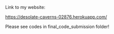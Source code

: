 Link to my website:

https://desolate-caverns-02876.herokuapp.com/

Please see codes in final_code_submission folder!